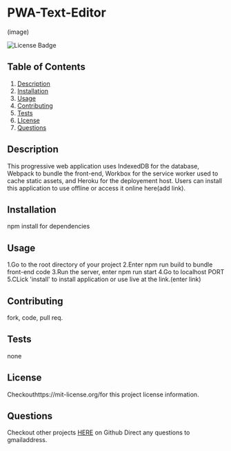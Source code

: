 # PWA-Text-Editor
(image)

![License Badge](https://shields.io/badge/license-MIT-blue)
## Table of Contents
1. [Description](#description)
2. [Installation](#installation)
3. [Usage](#usage)
4. [Contributing](#contributing)
5. [Tests](#tests)
6. [LIcense](#lIcense)
7. [Questions](#questions)

## Description
This progressive web application uses IndexedDB for the database, Webpack to bundle the front-end, Workbox for the service worker used to cache static assets, and Heroku for the deployement host. Users can install this application to use offline or access it online here(add link).
## Installation
npm install for dependencies
## Usage
1.Go to the root directory of your project
2.Enter npm run build to bundle front-end code
3.Run the server, enter npm run start
4.Go to localhost PORT
5.CLick 'install' to install application or use live at the link.(enter link)
## Contributing
fork, code, pull req.
## Tests
none
## License
Checkouthttps://mit-license.org/for this project license information.
## Questions
Checkout other projects [HERE](https://github.com/undefined) on Github 
Direct any questions to gmailaddress. 
